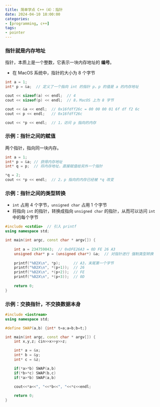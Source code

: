 ```yaml
---
title: 简单学点 C++（4）：指针
date: 2024-04-10 18:00:00
categories:
- [programming, c++]
tags:
- pointer
---
```


### 指针就是内存地址

指针，本质上是一个整数，它表示一块内存地址的 **编号**。
- 在 MacOS 系统中，指针的大小为 8 个字节

```cpp
int a = 1;
int* p = &a;  // 定义了一个指向 int 的指针 p，p 的值是 a 的内存地址

cout << sizeof(a) << endl;  // 4
cout << sizeof(p) << endl;  // 8，MacOS 上为 8 字节

cout << &a << endl;  // 0x16fdff26c = 00 00 00 01 6f df f2 6c
cout << p << endl;   // 0x16fdff26c

cout << *p << endl;  // 1，访问 p 指向的内存
```

### 示例：指针之间的赋值

两个指针，指向同一块内存。

```cpp
int a = 1;
int* p = &a; // 获得内存地址
int* q = p;  // 将内存地址，直接赋值给另外一个指针

*q = 2;
cout << *p << endl;  // 2，p 指向的内存已经被 *q 改变
```

### 示例：指针之间的类型转换

- `int` 占用 4 个字节，`unsigned char` 占用 1 个字节
- 将指向 `int` 的指针，转换成指向 `unsigned char` 的指针，从而可以访问 `int` 中的每个字节

```cpp
#include <cstdio>  // 引入 printf
using namespace std;

int main(int argc, const char * argv[]) {
    
    int a = 234759843;  // 0xDFE26A3 = 0D FE 26 A3
    unsigned char* p = (unsigned char*) &a;  // 对指针进行 强制类型转换
    
    printf("%02X\n", *p);      // A3，末尾第一个字节
    printf("%02X\n", *(p+1));  // 26
    printf("%02X\n", *(p+2));  // FE
    printf("%02X\n", *(p+3));  // 0D
    
    return 0;
}
```

### 示例：交换指针，不交换数据本身

```cpp
#include <iostream>
using namespace std;

#define SWAP(a,b) {int* t=a;a=b;b=t;}

int main(int argc, const char * argv[]) {    
    int x,y,z; cin>>x>>y>>z;

    int* a = &x;
    int* b = &y;
    int* c = &z;

    if(*a>*b) SWAP(a,b)
    if(*b>*c) SWAP(b,c)
    if(*a>*b) SWAP(a,b)

    cout<<*a<<", "<<*b<<", "<<*c<<endl;
    
    return 0;
}
```
